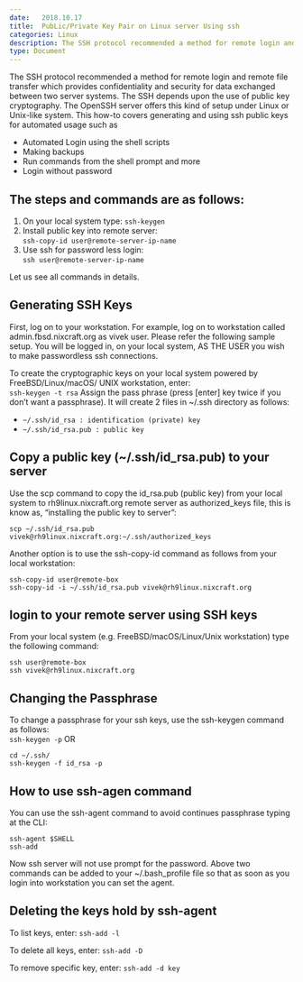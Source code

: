 ```yaml
---
date:	2018.10.17
title:	PubLic/Private Key Pair on Linux server Using ssh
categories: Linux
description: The SSH protocol recommended a method for remote login and remote file transfer which provides confidentiality and security for data exchanged between two server systems. The SSH depends upon the use of public key cryptography. The OpenSSH server offers this kind of setup under Linux or Unix-like system. 
type: Document
---
```


The SSH protocol recommended a method for remote login and remote file transfer which provides confidentiality and security for data exchanged between two server systems. The SSH depends upon the use of public key cryptography. The OpenSSH server offers this kind of setup under Linux or Unix-like system. This how-to covers generating and using ssh public keys for automated usage such as
- Automated Login using the shell scripts
- Making backups
- Run commands from the shell prompt and more
- Login without password

## The steps and commands are as follows:
1. On your local system type: `ssh-keygen`
2. Install public key into remote server:  
`ssh-copy-id user@remote-server-ip-name`
3. Use ssh for password less login:  
`ssh user@remote-server-ip-name`

Let us see all commands in details.

## Generating SSH Keys
First, log on to your workstation. For example, log on to workstation called admin.fbsd.nixcraft.org as vivek user. Please refer the following sample setup. You will be logged in, on your local system, AS THE USER you wish to make passwordless ssh connections.

To create the cryptographic keys on your local system powered by FreeBSD/Linux/macOS/ UNIX workstation, enter:  
```ssh-keygen -t rsa```
Assign the pass phrase (press [enter] key twice if you don’t want a passphrase). It will create 2 files in ~/.ssh directory as follows:
- `~/.ssh/id_rsa : identification (private) key`
- `~/.ssh/id_rsa.pub : public key`


## Copy a public key (~/.ssh/id_rsa.pub) to your server
Use the scp command to copy the id_rsa.pub (public key) from your local system to rh9linux.nixcraft.org remote server as authorized_keys file, this is know as, “installing the public key to server”:
```
scp ~/.ssh/id_rsa.pub vivek@rh9linux.nixcraft.org:~/.ssh/authorized_keys
```
Another option is to use the ssh-copy-id command as follows from your local workstation:
```
ssh-copy-id user@remote-box
ssh-copy-id -i ~/.ssh/id_rsa.pub vivek@rh9linux.nixcraft.org
```

## login to your remote server using SSH keys
From your local system (e.g. FreeBSD/macOS/Linux/Unix workstation) type the following command:
```
ssh user@remote-box
ssh vivek@rh9linux.nixcraft.org
```

## Changing the Passphrase
To change a passphrase for your ssh keys, use the ssh-keygen command as follows:  
`ssh-keygen -p`
OR
```
cd ~/.ssh/
ssh-keygen -f id_rsa -p
```
## How to use ssh-agen command
You can use the ssh-agent command to avoid continues passphrase typing at the CLI:
```
ssh-agent $SHELL
ssh-add
```
Now ssh server will not use prompt for the password. Above two commands can be added to your ~/.bash_profile file so that as soon as you login into workstation you can set the agent.

## Deleting the keys hold by ssh-agent
To list keys, enter:
`ssh-add -l`

To delete all keys, enter:
`ssh-add -D`

To remove specific key, enter:
`ssh-add -d key`